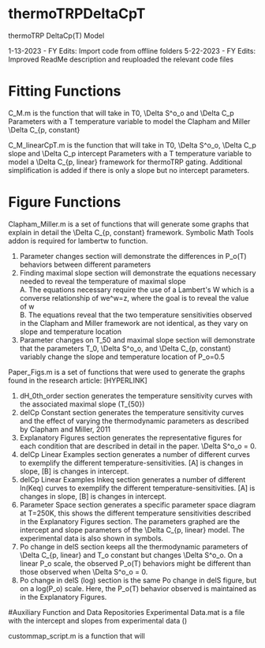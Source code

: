 # thermoTRPDeltaCpT
thermoTRP DeltaCp(T) Model

1-13-2023 - FY Edits: Import code from offline folders
5-22-2023 - FY Edits: Improved ReadMe description and reuploaded the relevant code files

# Fitting Functions
C_M.m is the function that will take in T0, \Delta S^o_o and \Delta C_p Parameters with a T temperature variable to model the Clapham and Miller \Delta C_{p, constant} 

C_M_linearCpT.m is the function that will take in T0, \Delta S^o_o, \Delta C_p slope and \Delta C_p intercept Parameters with a T temperature variable  to model a \Delta C_{p, linear} framework for thermoTRP gating. Additional simplification is added if there is only a slope but no intercept parameters.

# Figure Functions
Clapham_Miller.m is a set of functions that will generate some graphs that explain in detail the \Delta C_{p, constant} framework. Symbolic Math Tools addon is required for lambertw to function.
1.  Parameter changes section will demonstrate the differences in P_o(T) behaviors between different parameters
2.  Finding maximal slope section will demonstrate the equations necessary needed to reveal the temperature of maximal slope    
A.  The equations necessary require the use of a Lambert's W which is a converse relationship of we^w=z, where the goal is to reveal the value of w    
B.  The equations reveal that the two temperature sensitivities observed in the Clapham and Miller framework are not identical, as they vary on slope and temperature location
3.  Parameter changes on T_50 and maximal slope section will demonstrate that the parameters T_0, \Delta S^o_o, and \Delta C_{p, constant} variably change the slope and temperature location of P_o=0.5

Paper_Figs.m is a set of functions that were used to generate the graphs found in the research article: [HYPERLINK]
1.  dH_0th_order section generates the temperature sensitivity curves with the associated maximal slope (T_{50})
2.  delCp Constant section generates the temperature sensitivity curves and the effect of varying the thermodynamic parameters as described by Clapham and Miller, 2011
3.  Explanatory Figures section generates the representative figures for each condition that are described in detail in the paper. \Delta S^o_o = 0.
4.  delCp Linear Examples section generates a number of different curves to exemplify the different temperature-sensitivities. [A] is changes in slope, [B] is changes in intercept.
5.  delCp Linear Examples lnkeq section generates a number of different ln(Keq) curves to exemplify the different temperature-sensitivities. [A] is changes in slope, [B] is changes in intercept.
6.  Parameter Space section generates a specific parameter space diagram at T=250K, this shows the different temperature sensitivities described in the Explanatory Figures section. The parameters graphed are the intercept and slope parameters of the \Delta C_{p, linear} model. The experimental data is also shown in symbols.
7.  Po change in delS section keeps all the thermodynamic parameters of \Delta C_{p, linear} and T_o constant but changes \Delta S^o_o. On a linear P_o scale, the observed P_o(T) behaviors might be different than those observed when \Delta S^o_o = 0.
8.  Po change in delS (log) section is the same Po change in delS figure, but on a log(P_o) scale. Here, the P_o(T) behavior observed is maintained as in the Explanatory Figures.
  

#Auxiliary Function and Data Repositories
Experimental Data.mat is a file with the intercept and slopes from experimental data ()

custommap_script.m is a function that will 
